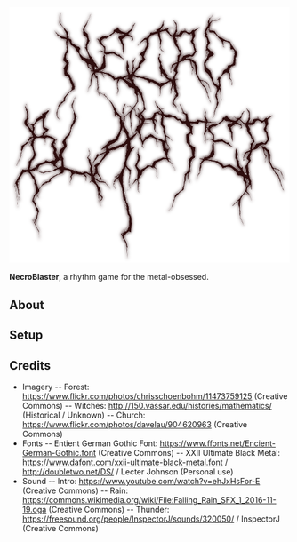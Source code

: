 ![NecroBlaster](/assets/images/title.png?raw=true "NecroBlaster")

**NecroBlaster**, a rhythm game for the metal-obsessed.

## About

## Setup

## Credits

- Imagery
-- Forest: https://www.flickr.com/photos/chrisschoenbohm/11473759125 (Creative Commons)
-- Witches: http://150.vassar.edu/histories/mathematics/ (Historical / Unknown)
-- Church: https://www.flickr.com/photos/davelau/904620963 (Creative Commons)
- Fonts
-- Entient German Gothic Font: https://www.ffonts.net/Encient-German-Gothic.font (Creative Commons)
-- XXII Ultimate Black Metal: https://www.dafont.com/xxii-ultimate-black-metal.font / http://doubletwo.net/DS/ / Lecter Johnson (Personal use)
- Sound
-- Intro: https://www.youtube.com/watch?v=ehJxHsFor-E (Creative Commons)
-- Rain: https://commons.wikimedia.org/wiki/File:Falling_Rain_SFX_1_2016-11-19.oga (Creative Commons)
-- Thunder: https://freesound.org/people/InspectorJ/sounds/320050/ / InspectorJ (Creative Commons)
